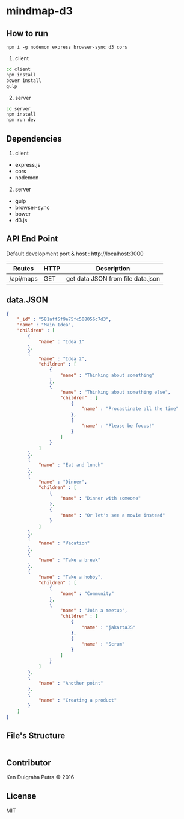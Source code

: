 # mindmap-d3

## How to run
`npm i -g nodemon express browser-sync d3 cors `
1. client
```sh
cd client
npm install
bower install
gulp
```
2. server
```sh
cd server
npm install
npm run dev
```

## Dependencies
1. client
  * express.js
  * cors
  * nodemon
2. server
  * gulp
  * browser-sync
  * bower
  * d3.js

## API End Point
Default development port & host : http://localhost:3000

| Routes | HTTP | Description |
|--------|------|-------------|
| /api/maps | GET | get data JSON from file data.json |

## data.JSON
```JSON
{
    "_id" : "581aff5f9e75fc508056c7d3",
    "name" : "Main Idea",
    "children" : [
        {
            "name" : "Idea 1"
        },
        {
            "name" : "Idea 2",
            "children" : [
                {
                    "name" : "Thinking about something"
                },
                {
                    "name" : "Thinking about something else",
                    "children" : [
                        {
                            "name" : "Procastinate all the time"
                        },
                        {
                            "name" : "Please be focus!"
                        }
                    ]
                }
            ]
        },
        {
            "name" : "Eat and lunch"
        },
        {
            "name" : "Dinner",
            "children" : [
                {
                    "name" : "Dinner with someone"
                },
                {
                    "name" : "Or let's see a movie instead"
                }
            ]
        },
        {
            "name" : "Vacation"
        },
        {
            "name" : "Take a break"
        },
        {
            "name" : "Take a hobby",
            "children" : [
                {
                    "name" : "Community"
                },
                {
                    "name" : "Join a meetup",
                    "children" : [
                        {
                            "name" : "jakartaJS"
                        },
                        {
                            "name" : "Scrum"
                        }
                    ]
                }
            ]
        },
        {
            "name" : "Another point"
        },
        {
            "name" : "Creating a product"
        }
    ]
}
```

## File's Structure
```JSON
```

## Contributor
Ken Duigraha Putra &copy; 2016

## License
MIT

